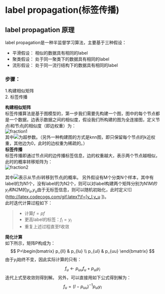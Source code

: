# label propagation(标签传播)

## label propagation 原理

label propagation是一种半监督学习算法，主要基于三种假设：<br>
- 平滑假设： 相似的数据具有相同的label
- 聚类假设： 处于同一聚类下的数据具有相同的label
- 流形假设： 处于同一流行结构下的数据具有相同的label

### 步骤： <br>
1.构建相似矩阵 <br> 2. 标签传播 <br>

**构建相似矩阵** <br>
标签传播算法是基于图模型的，第一步我们需要先构建一个图，图中的每个节点都是一个数据，边表示数据之间的相似度，假设我们所构建的图为全连接图，定义节点i和节点j的相似度（即边权重）为：<br>
![fraction1](https://github.com/danielgy/TensorFlow_toturial/blob/master/Label_propagation/images/fraction1.gif?raw=true) <br>
其中![](http://latex.codecogs.com/gif.latex?\\alpha)为超参数。（另外一种构建图的方式是knn图，即只保留每个节点的k近权重，其他边为0，此时的边权重为稀疏的。）<br>
**标签传播** <br>
标签传播即通过节点间的边传播标签信息，边的权重越大，表示两个节点越相似，此时的概率转移矩阵为：<br>
![fraction2](https://github.com/danielgy/TensorFlow_toturial/blob/master/Label_propagation/images/fraction2.gif?raw=true) <br>

其中![](http://latex.codecogs.com/gif.latex?\\{p_{ij}})表示从节点i转移到节点j的概率。
另外假设有M个分类N个样本，其中有label的为N1个，没有label的为N2个，则可以对label构建两个矩阵分别为N1*M的$y_l$和N2*M的$y_u$,$y_u$由于无标签信息，则可以随机初始化，此时定义![](http://latex.codecogs.com/gif.latex?\f=[y_l,y_u ])。<br>
此时迭代计算过程如下：
> - 计算$f=pf$
> - 更高label的标签：$f_l=y_l$
> - 重复上述过程直至f收敛

**简化计算** <br>
如下所示，矩阵P构成为：
$$ P=\begin{bmatrix}
p_{ll} & p_{lu} \\ 
p_{ul} & p_{uu} 
\end{bmatrix} $$
由于$y_l$始终不变，因此实际计算的只有：
$$ f_{u}\leftarrow p_{uu}f_{u}+p_{ul}y_{l}$$
迭代上式至收敛则得到解。
另外，可以直接用如下公式得到解为：
$$ f_{u}=(I-p_{uu})^{-1}p_{ul}y_{l}$$



